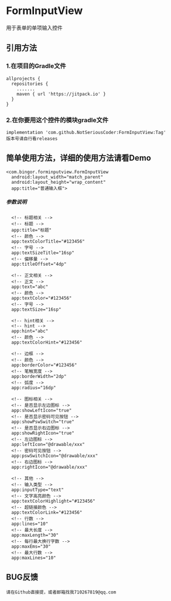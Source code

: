 # FormInputView
用于表单的单项输入控件

## 引用方法
### 1.在项目的Gradle文件
    allprojects {
      repositories {
        .......
        maven { url 'https://jitpack.io' }
      }
    }
### 2.在你要用这个控件的模块gradle文件
    implementation 'com.github.NotSeriousCoder:FormInputView:Tag'
    版本号请自行看releases

## 简单使用方法，详细的使用方法请看Demo
    <com.bingor.forminputview.FormInputView
      android:layout_width="match_parent"
      android:layout_height="wrap_content"
      app:title="普通输入框">
      
##### 参数说明
      <!-- 标题相关 -->
      <!-- 标题 -->
      app:title="标题"
      <!-- 颜色 -->
      app:textColorTitle="#123456"
      <!-- 字号 -->
      app:textSizeTitle="16sp"        
      <!-- 偏移量 -->
      app:titleOffset="4dp"    
      
      <!-- 正文相关 -->
      <!-- 正文 -->
      app:text="abc"        
      <!-- 颜色 -->
      app:textColor="#123456"        
      <!-- 字号 -->
      app:textSize="16sp"        
      
      <!-- hint相关 -->
      <!-- hint -->
      app:hint="abc"  
      <!-- 颜色 -->
      app:textColorHint="#123456"  
      
      <!-- 边框 -->  
      <!-- 颜色 -->
      app:borderColor="#123456"  
      <!-- 笔触宽度 -->
      app:borderWidth="2dp"  
      <!-- 弧度 -->
      app:radius="16dp"  
      
      <!-- 图标相关 -->  
      <!-- 是否显示左边图标 -->
      app:showLeftIcon="true"  
      <!-- 是否显示密码可见按钮 -->
      app:showPswSwitch="true"  
      <!-- 是否显示右边图标 -->
      app:showRightIcon="true"  
      <!-- 左边图标 -->
      app:leftIcon="@drawable/xxx"  
      <!-- 密码可见按钮 -->
      app:pswSwitchIcon="@drawable/xxx"  
      <!-- 右边图标 -->
      app:rightIcon="@drawable/xxx"  

      <!-- 其他 -->  
      <!-- 输入类型 -->
      app:inputType="text"  
      <!-- 文字高亮颜色 -->
      app:textColorHighlight="#123456"  
      <!-- 超链接颜色 -->
      app:textColorLink="#123456"  
      <!-- 行数 -->
      app:lines="10"  
      <!-- 最大长度 -->
      app:maxLength="30"  
      <!-- 每行最大换行字数 -->
      app:maxEms="30"  
      <!-- 最大行数 -->
      app:maxLines="10"  
 
## BUG反馈
    请在Github直接提，或者邮箱找我710267819@qq.com
